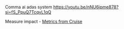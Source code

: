
Comma ai adas system
https://youtu.be/nNU6ipme878?si=fS_PpuQ7TcqyL1qQ

Measure impact - [Metrics from Cruise](https://www.linkedin.com/posts/kylevogt_we-just-completed-a-full-rollout-of-the-latest-activity-7000992092919398400-r1IP?utm_source=share&utm_medium=member_desktop)